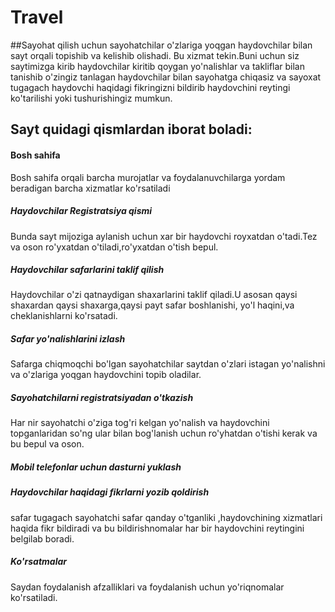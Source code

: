 # Travel
##Sayohat qilish uchun sayohatchilar o'zlariga yoqgan haydovchilar bilan sayt orqali topishib va kelishib olishadi.
Bu xizmat tekin.Buni uchun siz saytimizga kirib haydovchilar kiritib qoygan yo'nalishlar va takliflar bilan tanishib o'zingiz tanlagan
haydovchilar bilan sayohatga chiqasiz va sayoxat tugagach haydovchi haqidagi fikringizni bildirib haydovchini reytingi ko'tarilishi yoki
tushurishingiz mumkun.
## Sayt quidagi qismlardan iborat boladi:
#### Bosh sahifa
Bosh sahifa orqali barcha murojatlar va foydalanuvchilarga yordam beradigan barcha xizmatlar ko'rsatiladi
##### Haydovchilar Registratsiya qismi
Bunda sayt mijoziga aylanish uchun xar bir haydovchi royxatdan o'tadi.Tez va oson ro'yxatdan o'tiladi,ro'yxatdan o'tish bepul.
##### Haydovchilar safarlarini taklif qilish
Haydovchilar o'zi qatnaydigan shaxarlarini taklif qiladi.U asosan qaysi shaxardan qaysi shaxarga,qaysi payt safar boshlanishi, yo'l haqini,va cheklanishlarni ko'rsatadi.
##### Safar yo'nalishlarini izlash
Safarga chiqmoqchi bo'lgan sayohatchilar saytdan o'zlari istagan yo'nalishni va o'zlariga yoqgan haydovchini topib oladilar.
##### Sayohatchilarni registratsiyadan o'tkazish
Har nir sayohatchi o'ziga tog'ri kelgan yo'nalish va haydovchini topganlaridan so'ng ular bilan bog'lanish uchun ro'yhatdan o'tishi kerak va bu bepul va oson.
##### Mobil telefonlar uchun dasturni yuklash
##### Haydovchilar haqidagi fikrlarni yozib qoldirish
safar tugagach sayohatchi safar qanday o'tganliki ,haydovchining xizmatlari haqida fikr bildiradi va bu bildirishnomalar har bir haydovchini reytingini belgilab boradi.
##### Ko'rsatmalar
Saydan foydalanish afzalliklari va foydalanish uchun yo'riqnomalar ko'rsatiladi.

